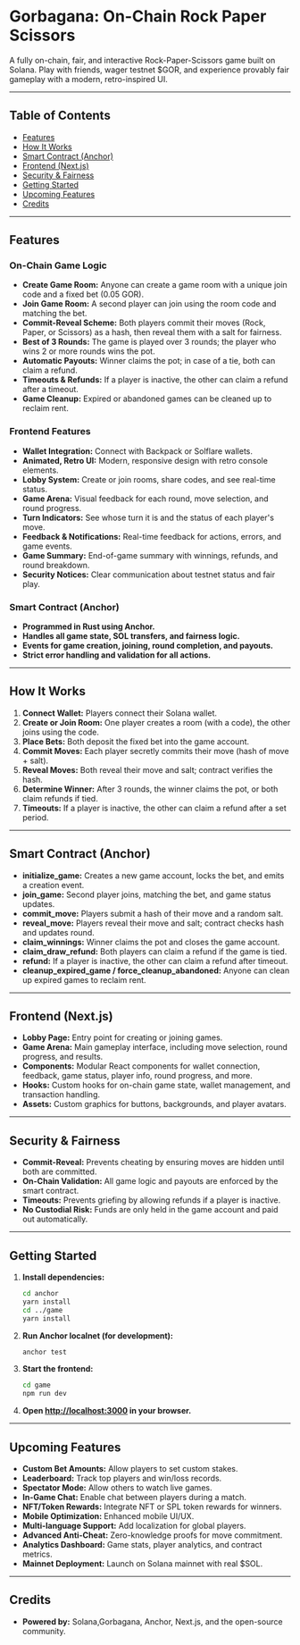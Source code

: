 # Gorbagana: On-Chain Rock Paper Scissors

A fully on-chain, fair, and interactive Rock-Paper-Scissors game built on Solana. Play with friends, wager testnet $GOR, and experience provably fair gameplay with a modern, retro-inspired UI.

---

## Table of Contents

- [Features](#features)
- [How It Works](#how-it-works)
- [Smart Contract (Anchor)](#smart-contract-anchor)
- [Frontend (Next.js)](#frontend-nextjs)
- [Security & Fairness](#security--fairness)
- [Getting Started](#getting-started)
- [Upcoming Features](#upcoming-features)
- [Credits](#credits)

---

## Features

### On-Chain Game Logic

- **Create Game Room:** Anyone can create a game room with a unique join code and a fixed bet (0.05 GOR).
- **Join Game Room:** A second player can join using the room code and matching the bet.
- **Commit-Reveal Scheme:** Both players commit their moves (Rock, Paper, or Scissors) as a hash, then reveal them with a salt for fairness.
- **Best of 3 Rounds:** The game is played over 3 rounds; the player who wins 2 or more rounds wins the pot.
- **Automatic Payouts:** Winner claims the pot; in case of a tie, both can claim a refund.
- **Timeouts & Refunds:** If a player is inactive, the other can claim a refund after a timeout.
- **Game Cleanup:** Expired or abandoned games can be cleaned up to reclaim rent.

### Frontend Features

- **Wallet Integration:** Connect with Backpack or Solflare wallets.
- **Animated, Retro UI:** Modern, responsive design with retro console elements.
- **Lobby System:** Create or join rooms, share codes, and see real-time status.
- **Game Arena:** Visual feedback for each round, move selection, and round progress.
- **Turn Indicators:** See whose turn it is and the status of each player's move.
- **Feedback & Notifications:** Real-time feedback for actions, errors, and game events.
- **Game Summary:** End-of-game summary with winnings, refunds, and round breakdown.
- **Security Notices:** Clear communication about testnet status and fair play.

### Smart Contract (Anchor)

- **Programmed in Rust using Anchor.**
- **Handles all game state, SOL transfers, and fairness logic.**
- **Events for game creation, joining, round completion, and payouts.**
- **Strict error handling and validation for all actions.**

---

## How It Works

1. **Connect Wallet:** Players connect their Solana wallet.
2. **Create or Join Room:** One player creates a room (with a code), the other joins using the code.
3. **Place Bets:** Both deposit the fixed bet into the game account.
4. **Commit Moves:** Each player secretly commits their move (hash of move + salt).
5. **Reveal Moves:** Both reveal their move and salt; contract verifies the hash.
6. **Determine Winner:** After 3 rounds, the winner claims the pot, or both claim refunds if tied.
7. **Timeouts:** If a player is inactive, the other can claim a refund after a set period.

---

## Smart Contract (Anchor)

- **initialize_game:** Creates a new game account, locks the bet, and emits a creation event.
- **join_game:** Second player joins, matching the bet, and game status updates.
- **commit_move:** Players submit a hash of their move and a random salt.
- **reveal_move:** Players reveal their move and salt; contract checks hash and updates round.
- **claim_winnings:** Winner claims the pot and closes the game account.
- **claim_draw_refund:** Both players can claim a refund if the game is tied.
- **refund:** If a player is inactive, the other can claim a refund after timeout.
- **cleanup_expired_game / force_cleanup_abandoned:** Anyone can clean up expired games to reclaim rent.

---

## Frontend (Next.js)

- **Lobby Page:** Entry point for creating or joining games.
- **Game Arena:** Main gameplay interface, including move selection, round progress, and results.
- **Components:** Modular React components for wallet connection, feedback, game status, player info, round progress, and more.
- **Hooks:** Custom hooks for on-chain game state, wallet management, and transaction handling.
- **Assets:** Custom graphics for buttons, backgrounds, and player avatars.

---

## Security & Fairness

- **Commit-Reveal:** Prevents cheating by ensuring moves are hidden until both are committed.
- **On-Chain Validation:** All game logic and payouts are enforced by the smart contract.
- **Timeouts:** Prevents griefing by allowing refunds if a player is inactive.
- **No Custodial Risk:** Funds are only held in the game account and paid out automatically.

---

## Getting Started

1. **Install dependencies:**
   ```bash
   cd anchor
   yarn install
   cd ../game
   yarn install
   ```
2. **Run Anchor localnet (for development):**
   ```bash
   anchor test
   ```
3. **Start the frontend:**
   ```bash
   cd game
   npm run dev
   ```
4. **Open [http://localhost:3000](http://localhost:3000) in your browser.**

---

## Upcoming Features

- **Custom Bet Amounts:** Allow players to set custom stakes.
- **Leaderboard:** Track top players and win/loss records.
- **Spectator Mode:** Allow others to watch live games.
- **In-Game Chat:** Enable chat between players during a match.
- **NFT/Token Rewards:** Integrate NFT or SPL token rewards for winners.
- **Mobile Optimization:** Enhanced mobile UI/UX.
- **Multi-language Support:** Add localization for global players.
- **Advanced Anti-Cheat:** Zero-knowledge proofs for move commitment.
- **Analytics Dashboard:** Game stats, player analytics, and contract metrics.
- **Mainnet Deployment:** Launch on Solana mainnet with real $SOL.

---

## Credits

- **Powered by:** Solana,Gorbagana, Anchor, Next.js, and the open-source community. 